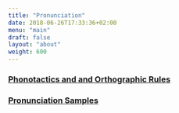 ```yaml
---
title: "Pronunciation"
date: 2018-06-26T17:33:36+02:00
menu: "main"
draft: false
layout: "about"
weight: 600 
---
```

### [Phonotactics and and Orthographic Rules](rules/)
### [Pronunciation Samples](samples/)

